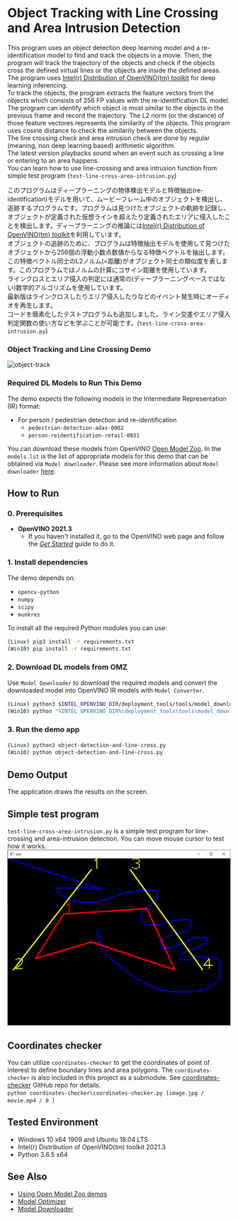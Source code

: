 # Object Tracking with Line Crossing and Area Intrusion Detection
This program uses an object detection deep learning model and a re-identification model to find and track the objects in a movie. Then, the program will track the trajectory of the objects and check if the objects cross the defined virtual lines or the objects are inside the defined areas. The program uses [Intel(r) Distribution of OpenVINO(tm) toolkit](https://software.intel.com/en-us/openvino-toolkit) for deep learning inferencing.    
To track the objects, the program extracts the feature vectors from the objects which consists of 256 FP values with the re-identification DL model. The program can identify which object is most similar to the objects in the previous frame and record the trajectory. The L2 norm (or the distance) of those feature vectores represents the similarity of the objects. This program uses cosine distance to check the similarity between the objects.  
The line crossing check and area intrusion check are done by regular (meaning, non deep learning based) arithmetic algorithm.  
The latest version playbacks sound when an event such as crossing a line or entering to an area happens.  
You can learn how to use line-crossing and area intrusion function from simple test program (`test-line-cross-area-intrusion.py`)  

このプログラムはディープラーニングの物体検出モデルと特徴抽出(re-identification)モデルを用いて、ムービーフレーム中のオブジェクトを検出し、追跡するプログラムです。プログラムは見つけたオブジェクトの軌跡を記録し、オブジェクトが定義された仮想ラインを超えたり定義されたエリアに侵入したことを検出します。ディープラーニングの推論には[Intel(r) Distribution of OpenVINO(tm) toolkit](https://software.intel.com/en-us/openvino-toolkit)を利用しています。  
オブジェクトの追跡のために、プログラムは特徴抽出モデルを使用して見つけたオブジェクトから256個の浮動小数点数値からなる特徴ベクトルを抽出します。この特徴ベクトル同士のL2ノルム(=距離)がオブジェクト同士の類似度を表します。このプログラムではノルムの計算にコサイン距離を使用しています。  
ラインクロスとエリア侵入の判定には通常の(ディープラーニングベースではない)数学的アルゴリズムを使用しています。  
最新版はラインクロスしたりエリア侵入したりなどのイベント発生時にオーディオを再生します。  
コードを簡素化したテストプログラムも追加しました。ライン交差やエリア侵入判定関数の使い方などを学ぶことが可能です。(`test-line-cross-area-intrusion.py`)  

### Object Tracking and Line Crossing Demo
![object-track](./resources/object-track.gif)


### Required DL Models to Run This Demo

The demo expects the following models in the Intermediate Representation (IR) format:

 * For person / pedestrian detection and re-identification
   * `pedestrian-detection-adas-0002`
   * `person-reidentification-retail-0031`

You can download these models from OpenVINO [Open Model Zoo](https://github.com/opencv/open_model_zoo).
In the `models.lst` is the list of appropriate models for this demo that can be obtained via `Model downloader`.
Please see more information about `Model downloader` [here](../../../tools/downloader/README.md).

## How to Run


### 0. Prerequisites
- **OpenVINO 2021.3**
  - If you haven't installed it, go to the OpenVINO web page and follow the [*Get Started*](https://software.intel.com/en-us/openvino-toolkit/documentation/get-started) guide to do it.  


### 1. Install dependencies  
The demo depends on:
- `opencv-python`
- `numpy`
- `scipy`
- `munkres`

To install all the required Python modules you can use:

``` sh
(Linux) pip3 install -r requirements.txt
(Win10) pip install -r requirements.txt
```

### 2. Download DL models from OMZ
Use `Model Downloader` to download the required models and convert the downloaded model into OpenVINO IR models with `Model Converter`.  
``` sh
(Linux) python3 $INTEL_OPENVINO_DIR/deployment_tools/tools/model_downloader/downloader.py --list models.lst
(Win10) python "%INTEL_OPENVINO_DIR%\deployment_tools\tools\model_downloader\downloader.py" --list models.lst
```

### 3. Run the demo app

``` sh
(Linux) python3 object-detection-and-line-cross.py
(Win10) python object-detection-and-line-cross.py
```

## Demo Output  
The application draws the results on the screen.


## Simple test program
`test-line-cross-area-intrusion.py` is a simple test program for line-crossing and area-intrusion detection. You can move mouse cursor to test how it works.  
![test-prog](./resources/test-program.png)  


## Coordinates checker
You can utilize `coordinates-checker` to get the coordinates of point of interest to define boundary lines and area polygons. The `coordinates-checker` is also included in this project as a submodule. See [coordinates-checker](https://github.com/yas-sim/coordinates-checker) GitHub repo for details.     
`python coordinates-checker\coordinates-checker.py [image.jpg / movie.mp4 / 0 ]`  

## Tested Environment  
- Windows 10 x64 1909 and Ubuntu 18.04 LTS  
- Intel(r) Distribution of OpenVINO(tm) toolkit 2021.3  
- Python 3.6.5 x64  

## See Also  
* [Using Open Model Zoo demos](../../README.md)  
* [Model Optimizer](https://docs.openvinotoolkit.org/latest/_docs_MO_DG_Deep_Learning_Model_Optimizer_DevGuide.html)  
* [Model Downloader](../../../tools/downloader/README.md)  
